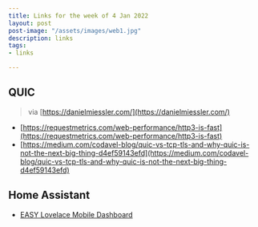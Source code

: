 ```yaml
---
title: Links for the week of 4 Jan 2022
layout: post
post-image: "/assets/images/web1.jpg"
description: links
tags:
- links

---
```


## QUIC 

> via [https://danielmiessler.com/](https://danielmiessler.com/)

* [https://requestmetrics.com/web-performance/http3-is-fast](https://requestmetrics.com/web-performance/http3-is-fast)
* [https://medium.com/codavel-blog/quic-vs-tcp-tls-and-why-quic-is-not-the-next-big-thing-d4ef59143efd](https://medium.com/codavel-blog/quic-vs-tcp-tls-and-why-quic-is-not-the-next-big-thing-d4ef59143efd) 

## Home Assistant

* [EASY Lovelace Mobile Dashboard](https://www.youtube.com/watch?v=5y6rhwr5Y8c)